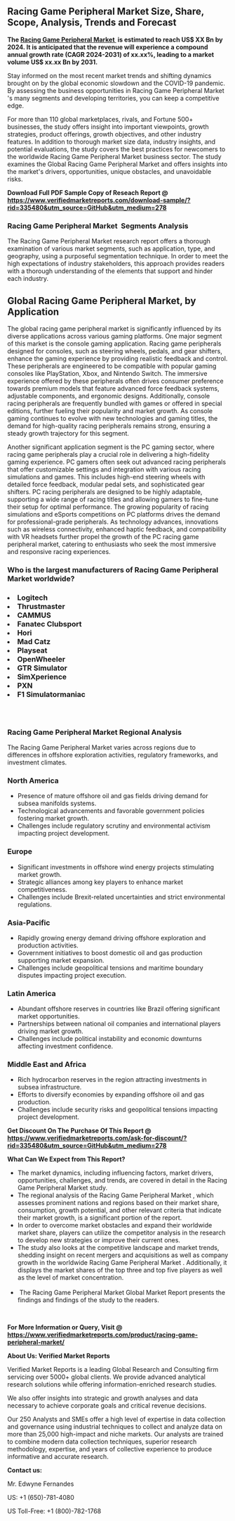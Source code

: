 <h2><strong>Racing Game Peripheral Market Size, Share, Scope, Analysis, Trends and Forecast</strong></h2><p><strong>The&nbsp;<a href="https://www.verifiedmarketreports.com/download-sample/?rid=335480&utm_source=GitHub&utm_medium=278" target="_blank">Racing Game Peripheral Market </a>&nbsp;is estimated to reach US$ XX Bn by 2024. It is anticipated that the revenue will experience a compound annual growth rate (CAGR 2024-2031) of xx.xx%, leading to a market volume US$ xx.xx Bn by 2031.</strong></p><p>Stay informed on the most recent market trends and shifting dynamics brought on by the global economic slowdown and the COVID-19 pandemic. By assessing the business opportunities in Racing Game Peripheral Market 's many segments and developing territories, you can keep a competitive edge.</p><p>For more than 110 global marketplaces, rivals, and Fortune 500+ businesses, the study offers insight into important viewpoints, growth strategies, product offerings, growth objectives, and other industry features. In addition to thorough market size data, industry insights, and potential evaluations, the study covers the best practices for newcomers to the worldwide Racing Game Peripheral Market business sector. The study examines the Global Racing Game Peripheral Market and offers insights into the market's drivers, opportunities, unique obstacles, and unavoidable risks.</p><p id="" class=""><strong>Download Full PDF Sample Copy of Reseach Report @ <a href="https://www.verifiedmarketreports.com/download-sample/?rid=335480&utm_source=GitHub&utm_medium=278" target="_blank">https://www.verifiedmarketreports.com/download-sample/?rid=335480&utm_source=GitHub&utm_medium=278</a></strong></p><h3>Racing Game Peripheral Market &nbsp;Segments Analysis</h3><p>The Racing Game Peripheral Market research report offers a thorough examination of various market segments, such as application, type, and geography, using a purposeful segmentation technique. In order to meet the high expectations of industry stakeholders, this approach provides readers with a thorough understanding of the elements that support and hinder each industry.<br /> <h2>Global Racing Game Peripheral Market, by Application</h2><p>The global racing game peripheral market is significantly influenced by its diverse applications across various gaming platforms. One major segment of this market is the console gaming application. Racing game peripherals designed for consoles, such as steering wheels, pedals, and gear shifters, enhance the gaming experience by providing realistic feedback and control. These peripherals are engineered to be compatible with popular gaming consoles like PlayStation, Xbox, and Nintendo Switch. The immersive experience offered by these peripherals often drives consumer preference towards premium models that feature advanced force feedback systems, adjustable components, and ergonomic designs. Additionally, console racing peripherals are frequently bundled with games or offered in special editions, further fueling their popularity and market growth. As console gaming continues to evolve with new technologies and gaming titles, the demand for high-quality racing peripherals remains strong, ensuring a steady growth trajectory for this segment.</p><p>Another significant application segment is the PC gaming sector, where racing game peripherals play a crucial role in delivering a high-fidelity gaming experience. PC gamers often seek out advanced racing peripherals that offer customizable settings and integration with various racing simulations and games. This includes high-end steering wheels with detailed force feedback, modular pedal sets, and sophisticated gear shifters. PC racing peripherals are designed to be highly adaptable, supporting a wide range of racing titles and allowing gamers to fine-tune their setup for optimal performance. The growing popularity of racing simulations and eSports competitions on PC platforms drives the demand for professional-grade peripherals. As technology advances, innovations such as wireless connectivity, enhanced haptic feedback, and compatibility with VR headsets further propel the growth of the PC racing game peripheral market, catering to enthusiasts who seek the most immersive and responsive racing experiences.</p></p><h3 id="" class="">Who is the largest manufacturers of&nbsp;Racing Game Peripheral Market worldwide?</h3><h3 class=""></Li><Li>Logitech</Li><Li> Thrustmaster</Li><Li> CAMMUS</Li><Li> Fanatec Clubsport</Li><Li> Hori</Li><Li> Mad Catz</Li><Li> Playseat</Li><Li> OpenWheeler</Li><Li> GTR Simulator</Li><Li> SimXperience</Li><Li> PXN</Li><Li> F1 Simulatormaniac</h3><h3 id="" class="">&nbsp;</h3><h3 id="" class="">Racing Game Peripheral Market Regional Analysis</h3><p id="" class="">The Racing Game Peripheral Market varies across regions due to differences in offshore exploration activities, regulatory frameworks, and investment climates.</p><h3 id="" class="">North America</h3><ul><li>Presence of mature offshore oil and gas fields driving demand for subsea manifolds systems.</li><li>Technological advancements and favorable government policies fostering market growth.</li><li>Challenges include regulatory scrutiny and environmental activism impacting project development.</li></ul><h3 id="" class="">Europe</h3><ul><li>Significant investments in offshore wind energy projects stimulating market growth.</li><li>Strategic alliances among key players to enhance market competitiveness.</li><li>Challenges include Brexit-related uncertainties and strict environmental regulations.</li></ul><h3 id="" class="">Asia-Pacific</h3><ul><li>Rapidly growing energy demand driving offshore exploration and production activities.</li><li>Government initiatives to boost domestic oil and gas production supporting market expansion.</li><li>Challenges include geopolitical tensions and maritime boundary disputes impacting project execution.</li></ul><h3 id="" class="">Latin America</h3><ul><li>Abundant offshore reserves in countries like Brazil offering significant market opportunities.</li><li>Partnerships between national oil companies and international players driving market growth.</li><li>Challenges include political instability and economic downturns affecting investment confidence.</li></ul><h3 id="" class="">Middle East and Africa</h3><ul><li>Rich hydrocarbon reserves in the region attracting investments in subsea infrastructure.</li><li>Efforts to diversify economies by expanding offshore oil and gas production.</li><li>Challenges include security risks and geopolitical tensions impacting project development.</li></ul><p id="" class=""><strong>Get Discount On The Purchase Of This Report @ <a href="https://www.verifiedmarketreports.com/ask-for-discount/?rid=335480&utm_source=GitHub&utm_medium=278" target="_blank">https://www.verifiedmarketreports.com/ask-for-discount/?rid=335480&utm_source=GitHub&utm_medium=278</a></strong></p><p><strong>What Can We Expect from This Report?</strong></p><ul><li>The market dynamics, including influencing factors, market drivers, opportunities, challenges, and trends, are covered in detail in the Racing Game Peripheral Market study.<br /> </li><li>The regional analysis of the Racing Game Peripheral Market , which assesses prominent nations and regions based on their market share, consumption, growth potential, and other relevant criteria that indicate their market growth, is a significant portion of the report.<br /> </li><li>In order to overcome market obstacles and expand their worldwide market share, players can utilize the competitor analysis in the research to develop new strategies or improve their current ones.<br /> </li><li>The study also looks at the competitive landscape and market trends, shedding insight on recent mergers and acquisitions as well as company growth in the worldwide Racing Game Peripheral Market . Additionally, it displays the market shares of the top three and top five players as well as the level of market concentration.<br /><br /></li><li>&nbsp;The Racing Game Peripheral Market Global Market Report presents the findings and findings of the study to the readers.</li></ul><p id="" class="">&nbsp;</p><p id="" class=""><strong>For More Information or Query, Visit @ <a href="https://www.verifiedmarketreports.com/product/racing-game-peripheral-market/" target="_blank">https://www.verifiedmarketreports.com/product/racing-game-peripheral-market/</a></strong></p><p id="" class=""><strong>About Us: Verified Market Reports</strong></p><p id="" class="">Verified Market Reports is a leading Global Research and Consulting firm servicing over 5000+ global clients. We provide advanced analytical research solutions while offering information-enriched research studies.</p><p id="" class="">We also offer insights into strategic and growth analyses and data necessary to achieve corporate goals and critical revenue decisions.</p><p id="" class="">Our 250 Analysts and SMEs offer a high level of expertise in data collection and governance using industrial techniques to collect and analyze data on more than 25,000 high-impact and niche markets. Our analysts are trained to combine modern data collection techniques, superior research methodology, expertise, and years of collective experience to produce informative and accurate research.</p><p id="" class=""><strong>Contact us:</strong></p><p id="" class="">Mr. Edwyne Fernandes</p><p id="" class="">US: +1 (650)-781-4080</p><p id="" class="">US Toll-Free: +1 (800)-782-1768</p>

